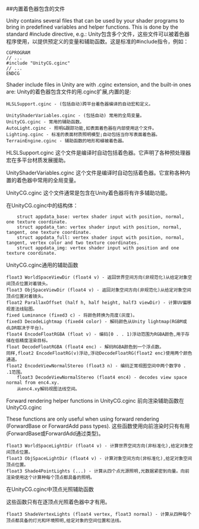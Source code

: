 ##内置着色器包含的文件

Unity contains several files that can be used by your shader programs to bring in predefined variables and helper functions. This is done by the standard #include directive, e.g.:
Unity包含多个文件，这些文件可以被着色器程序使用，以提供预定义的变量和辅助函数。这是标准的#include指令，例如：

```
CGPROGRAM
// ...
#include "UnityCG.cginc"
// ...
ENDCG
```

Shader include files in Unity are with .cginc extension, and the built-in ones are:
Unity的着色器包含文件的用.cginc扩展,内置的是:

    HLSLSupport.cginc - (包括自动)跨平台着色器编译的自动宏和定义。
		
    UnityShaderVariables.cginc - (包括自动) 常用的全局变量。
    UnityCG.cginc - 常用的辅助函数。
    AutoLight.cginc - 照明&跟踪功能,如表面着色器在内部使用这个文件。
    Lighting.cginc - 标准的表面材质照明模型;自动包括当你写表面着色器。
    TerrainEngine.cginc - 辅助函数的地形和植被着色器。

HLSLSupport.cginc
这个文件是编译时自动包括着色器。它声明了各种预处理器宏在多平台材质发展援助。

UnityShaderVariables.cginc
这个文件是编译时自动包括着色器。它宣称各种内置的着色器中常用的全局变量。

UnityCG.cginc
这个文件通常是包含在Unity着色器将有许多辅助功能。

在UnityCG.cginc中的结构体：

		struct appdata_base: vertex shader input with position, normal, one texture coordinate.
		struct appdata_tan: vertex shader input with position, normal, tangent, one texture coordinate.
		struct appdata_full: vertex shader input with position, normal, tangent, vertex color and two texture coordinates.
		struct appdata_img: vertex shader input with position and one texture coordinate.

UnityCG.cginc通用的辅助函数

    float3 WorldSpaceViewDir (float4 v) - 返回世界空间方向(非规范化)从给定对象空间顶点位置对着镜头。
    float3 ObjSpaceViewDir (float4 v) - 返回对象空间方向(非规范化)从给定对象空间顶点位置对着镜头。
    float2 ParallaxOffset (half h, half height, half3 viewDir) - 计算UV偏移视差法线贴图。
    fixed Luminance (fixed3 c) - 将颜色转换为亮度(灰度)。
    fixed3 DecodeLightmap (fixed4 color) - 解码颜色从Unity lightmap(RGBM或dLDR取决于平台)。
    float4 EncodeFloatRGBA (float v) - 编码[0 . . 1)浮动范围为RGBA颜色,用于存储在低精度渲染目标。
    float DecodeFloatRGBA (float4 enc) - 解码RGBA颜色到一个浮点数。
    同样,float2 EncodeFloatRG(v)浮动,浮动DecodeFloatRG(float2 enc)使用两个颜色通道。
    float2 EncodeViewNormalStereo (float3 n) - 编码正常视图空间中两个数字0 . .1范围。
		float3 DecodeViewNormalStereo (float4 enc4) - decodes view space normal from enc4.xy.
		从enc4.xy解码视图法线空间。

Forward rendering helper functions in UnityCG.cginc
前向渲染辅助函数在UnityCG.cginc

These functions are only useful when using forward rendering (ForwardBase or ForwardAdd pass types).
这些函数使用向前渲染时只有有用(ForwardBase或ForwardAdd通过类型)。

    float3 WorldSpaceLightDir (float4 v) - 计算世界空间方向(非标准化),给定对象空间顶点位置。
    float3 ObjSpaceLightDir (float4 v) - 计算对象空间方向(非标准化),给定对象空间顶点位置。
    float3 Shade4PointLights (...) - 计算从四个点光源照明,光数据紧密到向量。向前渲染使用这个计算种每个顶点都具备的照明。

在UnityCG.cginc中顶点光照辅助函数

这些函数只有在逐顶点光照着色器中才有用。

    float3 ShadeVertexLights (float4 vertex, float3 normal) - 计算从四种每个顶点都具备的灯光和环境照明,给定对象的空间位置和法线。








